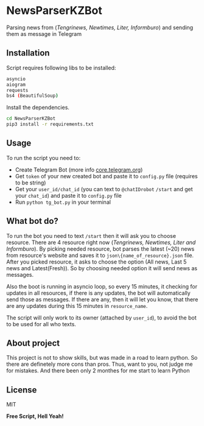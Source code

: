 # NewsParserKZBot
Parsing news from (_Tengrinews, Newtimes, Liter, Informburo_) and sending them as message in Telegram

## Installation

Script requires following libs to be installed:

```sh
asyncio
aiogram
requests
bs4 (BeautifulSoup)
```

Install the dependencies.

```sh
cd NewsParserKZBot
pip3 install -r requirements.txt
```

## Usage

To run the script you need to:
- Create Telegram Bot (more info [core.telegram.org](https://core.telegram.org/bots#3-how-do-i-create-a-bot))
- Get `token` of your new created bot and paste it to `config.py` file (requires to be string)
- Get your `user_id/chat_id` (you can text to `@chatIDrobot` `/start` and get your `chat_id`) and paste it to `config.py` file
- Run `python tg_bot.py` in your terminal

## What bot do?

To run the bot you need to text `/start` then it will ask you to choose resource. There are 4 resource right now (_Tengrinews, Newtimes, Liter and Informburo_).
By picking needed resource, bot parses the latest (~20) news from resource's website and saves it to `json\{name_of_resource}.json` file.
After you picked resource, it asks to choose the option (All news, Last 5 news and Latest(Fresh)). So by choosing needed option it will send news as messages.

Also the boot is running in asyncio loop, so every 15 minutes, it checking for updates in all resources, if there is any updates, the bot will automatically send those as messages.
If there are any, then it will let you know, that there are any updates during this 15 minutes in `resource_name`.

The script will only work to its owner (attached by `user_id`), to avoid the bot to be used for all who texts.

## About project

This project is not to show skills, but was made in a road to learn python. So there are definetely more cons than pros. Thus, want to you, not judge me for mistakes. And there been only 2 monthes for me start to learn Python

## License

MIT

**Free Script, Hell Yeah!**
